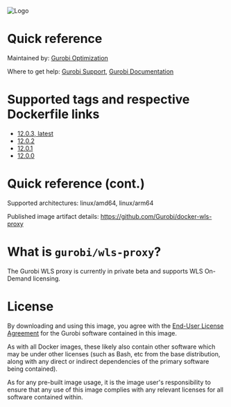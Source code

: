 ![Logo](https://cdn.gurobi.com/wp-content/uploads/GurobiLogo_Black.svg "Gurobi Optimization")
# Quick reference
Maintained by: [Gurobi Optimization](https://www.gurobi.com)

Where to get help: [Gurobi Support](https://www.gurobi.com/support/), [Gurobi Documentation](https://www.gurobi.com/documentation/)

# Supported tags and respective Dockerfile links

* [12.0.3, latest](https://github.com/Gurobi/docker-wls-proxy/blob/master/12.0.3/Dockerfile)
* [12.0.2](https://github.com/Gurobi/docker-wls-proxy/blob/master/12.0.2/Dockerfile)
* [12.0.1](https://github.com/Gurobi/docker-wls-proxy/blob/master/12.0.1/Dockerfile)
* [12.0.0](https://github.com/Gurobi/docker-wls-proxy/blob/master/12.0.0/Dockerfile)

# Quick reference (cont.)

Supported architectures: linux/amd64, linux/arm64

Published image artifact details: https://github.com/Gurobi/docker-wls-proxy

# What is `gurobi/wls-proxy`?
The Gurobi WLS proxy is currently in private beta and supports WLS On-Demand licensing.

# License

By downloading and using this image, you agree with the
[End-User License Agreement](https://www.gurobi.com/EULA) for the Gurobi software contained in this image.

As with all Docker images, these likely also contain other software which may be under other
licenses (such as Bash, etc from the base distribution, along with any direct or indirect
dependencies of the primary software being contained).

As for any pre-built image usage, it is the image user's responsibility to ensure that any use
of this image complies with any relevant licenses for all software contained within.


